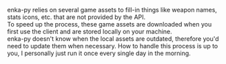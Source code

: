 enka-py relies on several game assets to fill-in things like weapon names, stats icons, etc. that are not provided by the API.  
To speed up the process, these game assets are downloaded when you first use the client and are stored locally on your machine.  
enka-py doesn't know when the local assets are outdated, therefore you'd need to update them when necessary. How to handle this process is up to you, I personally just run it once every single day in the morning.